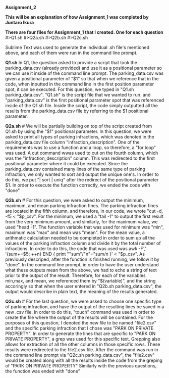 **Assignment_2**


**This will be an explanation of how Assignment_1 was completed by Juntaro Ikura**


**There are four files for Assignment_1 that I created. One for each question** 
	#>Q1.sh 
	#>Q2a.sh 
	#>Q2b.sh
	#>Q2c.sh 

Sublime Text was used to generate the individual .sh file's mentioned above, and each of them were run in the command line prompt. 

**Q1.sh** 
	In Q1, the question asked to provide a script that took the parking_data.csv (already provided) and use it as a positional parameter so we can use it inside of the command line prompt. The parking_data.csv was given a positional parameter of "$1" so that when we reference that in the code, when inputted in the command line in the first position parameter spot, it can be executed. For this question, we typed in "Q1.sh parking_data.csv". "Q1.sh" is the script file that we wanted to run. and "parking_data.csv" is the first positional parameter spot that was referenced inside of the Q1.sh file. Inside the script, the code simply outputted all the results from the parking_data.csv file by referring to the $1 positional parameter. 


**Q2a.sh**
	# We will be partially building on top of the script created from Q1.sh by using the "$1" positional parameter. In this question, we were asked to print all types of parking infractions, which was denoted in the parking_data.csv file column "infraction_description". One of the requirements was to use a function and a loop, so therefore, a "for loop" was used. A cut command wwas used to cut on the fourth column, which was the "infraction_description" column. This was redirected to the first positional parameter where it could be executed. Since the parking_data.csv contained many lines of the same type of parking infraction, we only wanted to sort and output the unique one's. In order to do this, we put "| sort | uniq" after the redirect of the positional parameter $1. In order to execute the function correctly, we ended the code with "done"

**Q2b.sh**
	# For this question, we were asked to output the minimum, maximum, and mean parking infraction fines. The parking infraction fines are located in the fifth column, and therefore, in our code, we wrote "cut -d, -f5 < "$p_csv". For the minimum, we used a "tail -1" to output the first result from the very minimum amount, and similarly, for the maximum value, we used "head -1". The function variable that was used for minimum was "min", maximum was "max" and mean was "mean". For the mean value, a arithmatic calculation needed to be completed in order to sum up all the values of the parking infraction column and divide it by the total number of infractions. In order to do this, the code that was used was awk -F',' '{sum+=$5; ++n} END { print ""sum"/"n"="sum/n }' < "$p_csv". As previously descriped, after the function is finished running, we follow it by "done". In the command line prompt, in order to have the user understand what these outputs mean from the above, we had to echo a string of text prior to the output of the result. Therefore, for each of the variables min,max, and mean, we referenced them by "$(variable)", and the string accoringly so that when the user entered in "Q2b.sh parking_data.csv", the output would describe in plain text, the meaning of the results generated. 


**Q2c.sh** 
	# For the last question, we were asked to choose one specific type of parking infraction, and have the output of the resulting lines be saved in a new .csv file. In order to do this, "touch" command was used in order to create the file where the output of the results will be contained. For the purposes of this question, I denoted the new file to be named "file2.csv" and the specific parking infraction that I chose was "PARK ON PRIVATE PROPERTY". In order to generate the lines that are specific to "PARK ON PRIVATE PROPERTY", a grep was used for this specific text. Grepping also allows for extraction of all the other columns in those specific rows. These results were redirected to the file2.csv file. After the command was run in the command line prompt via "Q2c.sh parking_data.csv", the "file2.csv" would be created along with all the results inside the code from the greping of "PARK ON PRIVATE PROPERTY" Similarly with the previous questions, the function was ended with "done"


